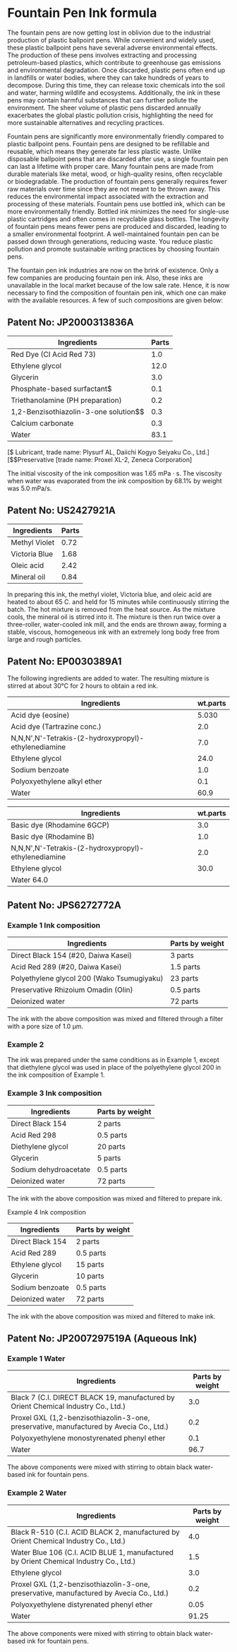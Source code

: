 # Fountain Pen Ink formula

The fountain pens are now getting lost in oblivion due to the industrial production of plastic ballpoint pens. While convenient and widely used, these plastic ballpoint pens have several adverse environmental effects. The production of these pens involves extracting and processing petroleum-based plastics, which contribute to greenhouse gas emissions and environmental degradation. Once discarded, plastic pens often end up in landfills or water bodies, where they can take hundreds of years to decompose. During this time, they can release toxic chemicals into the soil and water, harming wildlife and ecosystems. Additionally, the ink in these pens may contain harmful substances that can further pollute the environment. The sheer volume of plastic pens discarded annually exacerbates the global plastic pollution crisis, highlighting the need for more sustainable alternatives and recycling practices.

Fountain pens are significantly more environmentally friendly compared to plastic ballpoint pens. Fountain pens are designed to be refillable and reusable, which means they generate far less plastic waste. Unlike disposable ballpoint pens that are discarded after use, a single fountain pen can last a lifetime with proper care. Many fountain pens are made from durable materials like metal, wood, or high-quality resins, often recyclable or biodegradable. The production of fountain pens generally requires fewer raw materials over time since they are not meant to be thrown away. This reduces the environmental impact associated with the extraction and processing of these materials. Fountain pens use bottled ink, which can be more environmentally friendly. Bottled ink minimizes the need for single-use plastic cartridges and often comes in recyclable glass bottles. The longevity of fountain pens means fewer pens are produced and discarded, leading to a smaller environmental footprint. A well-maintained fountain pen can be passed down through generations, reducing waste. You reduce plastic pollution and promote sustainable writing practices by choosing fountain pens. 

The fountain pen ink industries are now on the brink of existence. Only a few companies are producing fountain pen ink. Also, these inks are unavailable in the local market because of the low sale rate. Hence, it is now necessary to find the composition of fountain pen ink, which one can make with the available resources. A few of such compositions are given below:

## Patent No: JP2000313836A

|Ingredients |Parts|
|---|---|
|Red Dye (CI Acid Red 73)| 1.0 |
|Ethylene glycol| 12.0 |
|Glycerin| 3.0 |
|Phosphate-based surfactant$| 0.1| 
|Triethanolamine (PH preparation) |0.2 |
|1,2-Benzisothiazolin-3-one solution$$| 0.3| 
|Calcium carbonate |0.3 |
|Water |83.1 |

[$ Lubricant, trade name: Plysurf AL, Daiichi Kogyo Seiyaku Co., Ltd.] 
[$$Preservative [trade name: Proxel XL-2, Zeneca Corporation] 

The initial viscosity of the ink composition was 1.65 mPa · s. The viscosity when water was evaporated from the ink composition by 68.1% by weight was 5.0 mPa/s.

## Patent No: US2427921A

|Ingredients |Parts |
|---|---|
Methyl Violet |0.72 |
|Victoria Blue| 1.68 |
|Oleic acid |2.42 |
|Mineral oil| 0.84|

In preparing this ink, the methyl violet, Victoria blue, and oleic acid are heated to about 65 C. and held for 15 minutes while continuously stirring the batch. The hot mixture is removed from the heat source. As the mixture cools, the mineral oil is stirred into it. The mixture is then run twice over a three-roller, water-cooled ink mill, and the ends are thrown away, forming a stable, viscous, homogeneous ink with an extremely long body free from large and rough particles.


## Patent No: EP0030389A1

The following ingredients are added to water. The resulting mixture is stirred at about 30°C for 2 hours to obtain a red ink. 

|Ingredients |wt.parts|
|---|---|
|Acid dye (eosine)| 5.030|
|Acid dye (Tartrazine conc.)| 2.0|
|N,N,N',N'-Tetrakis-(2-hydroxypropyl)-ethylenediamine |7.0|
|Ethylene glycol |24.0|
|Sodium benzoate| 1.0|
|Polyoxyethylene alkyl ether |0.1|
|Water| 60.9|


|Ingredients |wt.parts|
|---|---|
|Basic dye (Rhodamine 6GCP)| 3.0|
|Basic dye (Rhodamine B)  |  1.0|
|N,N,N',N'-Tetrakis-(2-hydroxypropyl)-ethylenediamine| 2.0|
|Ethylene glycol |30.0|
|Water 64.0|

## Patent No: JPS6272772A

### Example 1 Ink composition 

|Ingredients|Parts by weight |
|---|---|
|Direct Black 154 (#20, Daiwa Kasei)| 3 parts |
|Acid Red 289 (#20, Daiwa Kasei) |1.5 parts |
|Polyethylene glycol 200 (Wako Tsumugiyaku) |23 parts |
|Preservative Rhizoium Omadin (Olin)| 0.5 parts |
|Deionized water |72 parts |

The ink with the above composition was mixed and filtered through a filter with a pore size of 1.0 μm. 

### Example 2 

The ink was prepared under the same conditions as in Example 1, except that diethylene glycol was used in place of the polyethylene glycol 200 in the ink composition of Example 1. 

### Example 3 Ink composition 

|Ingredients|Parts by weight |
|---|---|
|Direct Black 154 |2 parts |
|Acid Red 298 |0.5 parts |
|Diethylene glycol |20 parts |
|Glycerin |5 parts |
|Sodium dehydroacetate |0.5 parts |
|Deionized water |72 parts |

The ink with the above composition was mixed and filtered to prepare ink. 

Example 4 Ink composition 

|Ingredients|Parts by weight |
|---|---|
|Direct Black 154 |2 parts |
|Acid Red 289| 0.5 parts |
|Ethylene glycol |15 parts |
|Glycerin |10 parts |
|Sodium benzoate |0.5 parts |
|Deionized water| 72 parts |

The ink with the above composition was mixed and filtered to make ink. 

## Patent No: JP2007297519A (Aqueous Ink)

### Example 1 Water 

|Ingredients|Parts by weight |
|---|---|
|Black 7 (C.I. DIRECT BLACK 19, manufactured by Orient Chemical Industry Co., Ltd.)| 3.0 | 
|Proxel GXL (1,2-benzisothiazolin-3-one, preservative, manufactured by Avecia Co., Ltd.) |0.2|
|Polyoxyethylene monostyrenated phenyl ether| 0.1 |
|Water |96.7 | 

The above components were mixed with stirring to obtain black water-based ink for fountain pens.



### Example 2 Water 

|Ingredients|Parts by weight |
|---|---|
|Black R-510 (C.I. ACID BLACK 2, manufactured by Orient Chemical Industry Co., Ltd.)| 4.0 |
|Water Blue 106 (C.I. ACID BLUE 1, manufactured by Orient Chemical Industry Co., Ltd.)| 1.5 |
|Ethylene glycol| 3.0 |
|Proxel GXL (1,2-benzisothiazolin-3-one, preservative, manufactured by Avecia Co., Ltd.)| 0.2 |
|Polyoxyethylene distyrenated phenyl ether| 0.05 |
|Water |91.25 |

The above components were mixed with stirring to obtain black water-based ink for fountain pens.
